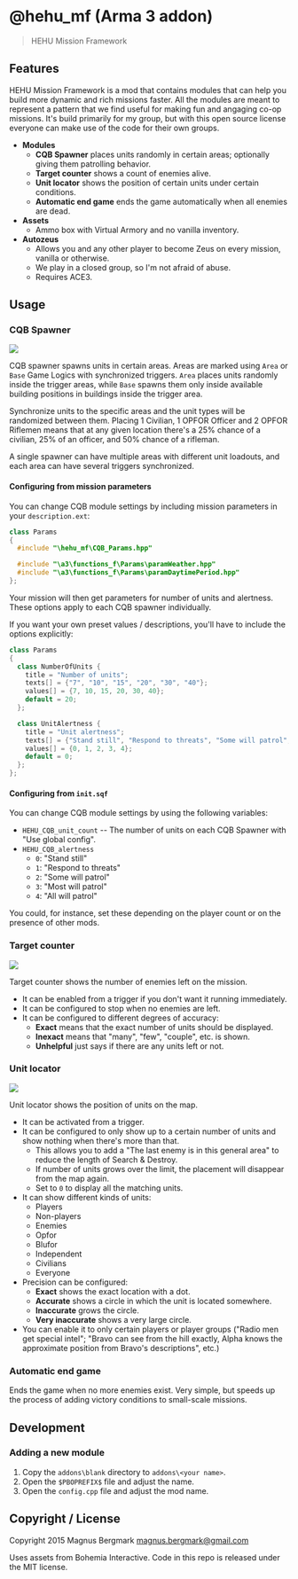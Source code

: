 # @hehu_mf (Arma 3 addon)

> HEHU Mission Framework

## Features

HEHU Mission Framework is a mod that contains modules that can help you build more dynamic and rich missions faster. All the modules are meant to represent a pattern that we find useful for making fun and angaging co-op missions. It's build primarily for my group, but with this open source license everyone can make use of the code for their own groups.

* **Modules**
	* **CQB Spawner** places units randomly in certain areas; optionally giving them patrolling behavior.
	* **Target counter** shows a count of enemies alive.
	* **Unit locator** shows the position of certain units under certain conditions.
	* **Automatic end game** ends the game automatically when all enemies are dead.
* **Assets**
	* Ammo box with Virtual Armory and no vanilla inventory.
* **Autozeus**
  * Allows you and any other player to become Zeus on every mission, vanilla or otherwise.
  * We play in a closed group, so I'm not afraid of abuse.
  * Requires ACE3.

## Usage

### CQB Spawner

![](images/cqb_spawner.png)

CQB spawner spawns units in certain areas. Areas are marked using `Area` or `Base` Game Logics with synchronized triggers. `Area` places units randomly inside the trigger areas, while `Base` spawns them only inside available building positions in buildings inside the trigger area.

Synchronize units to the specific areas and the unit types will be randomized between them. Placing 1 Civilian, 1 OPFOR Officer and 2 OPFOR Riflemen means that at any given location there's a 25% chance of a civilian, 25% of an officer, and 50% chance of a rifleman.

A single spawner can have multiple areas with different unit loadouts, and each area can have several triggers synchronized.

#### Configuring from mission parameters

You can change CQB module settings by including mission parameters in your `description.ext`:

```hpp
class Params
{
  #include "\hehu_mf\CQB_Params.hpp"

  #include "\a3\functions_f\Params\paramWeather.hpp"
  #include "\a3\functions_f\Params\paramDaytimePeriod.hpp"
};
```

Your mission will then get parameters for number of units and alertness. These options apply to each CQB spawner individually.

If you want your own preset values / descriptions, you'll have to include the options explicitly:

```hpp
class Params
{
  class NumberOfUnits {
    title = "Number of units";
    texts[] = {"7", "10", "15", "20", "30", "40"};
    values[] = {7, 10, 15, 20, 30, 40};
    default = 20;
  };

  class UnitAlertness {
    title = "Unit alertness";
    texts[] = {"Stand still", "Respond to threats", "Some will patrol", "Most will patrol", "All will patrol"};
    values[] = {0, 1, 2, 3, 4};
    default = 0;
  };
};
```

#### Configuring from `init.sqf`

You can change CQB module settings by using the following variables:

* `HEHU_CQB_unit_count` -- The number of units on each CQB Spawner with "Use global config".
* `HEHU_CQB_alertness`
  * `0`: "Stand still"
  * `1`: "Respond to threats"
  * `2`: "Some will patrol"
  * `3`: "Most will patrol"
  * `4`: "All will patrol"

You could, for instance, set these depending on the player count or on the presence of other mods.

### Target counter

![](images/target_counter.png)

Target counter shows the number of enemies left on the mission.

* It can be enabled from a trigger if you don't want it running immediately.
* It can be configured to stop when no enemies are left.
* It can be configured to different degrees of accuracy:
  * **Exact** means that the exact number of units should be displayed.
  * **Inexact** means that "many", "few", "couple", etc. is shown.
  * **Unhelpful** just says if there are any units left or not.

### Unit locator

![](images/unit_locator.png)

Unit locator shows the position of units on the map.

* It can be activated from a trigger.
* It can be configured to only show up to a certain number of units and show nothing when there's more than that.
  * This allows you to add a "The last enemy is in this general area" to reduce the length of Search & Destroy.
  * If number of units grows over the limit, the placement will disappear from the map again.
  * Set to `0` to display all the matching units.
* It can show different kinds of units:
  * Players
  * Non-players
  * Enemies
  * Opfor
  * Blufor
  * Independent
  * Civilians
  * Everyone
* Precision can be configured:
  * **Exact** shows the exact location with a dot.
  * **Accurate** shows a circle in which the unit is located somewhere.
  * **Inaccurate** grows the circle.
  * **Very inaccurate** shows a very large circle.
* You can enable it to only certain players or player groups ("Radio men get special intel"; "Bravo can see from the hill exactly, Alpha knows the approximate position from Bravo's descriptions", etc.)

### Automatic end game

Ends the game when no more enemies exist. Very simple, but speeds up the process of adding victory conditions to small-scale missions.

## Development

### Adding a new module

1. Copy the `addons\blank` directory to `addons\<your name>`.
2. Open the `$PBOPREFIX$` file and adjust the name.
3. Open the `config.cpp` file and adjust the mod name.

## Copyright / License

Copyright 2015 Magnus Bergmark <magnus.bergmark@gmail.com>

Uses assets from Bohemia Interactive. Code in this repo is released under the MIT license.
